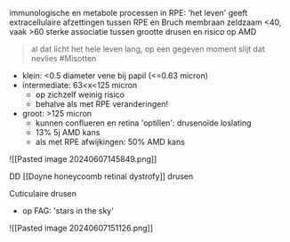 immunologische en metabole processen in RPE: 'het leven' geeft
extracellulaire afzettingen tussen RPE en Bruch membraan
zeldzaam <40, vaak >60
sterke associatie tussen grootte drusen en risico op AMD
> al dat licht het hele leven lang, op een gegeven moment slijt dat nevlies #Misotten


- klein: <0.5 diameter vene bij papil (<=0.63 micron)
- intermediate: 63<x<125 micron 
	- op zichzelf weinig risico
	- behalve als met RPE veranderingen!
- groot: >125 micron
	- kunnen conflueren en retina 'optillen': drusenoïde loslating
	- 13% 5j AMD kans
	- als met RPE afwijkingen: 50% AMD kans

![[Pasted image 20240607145849.png]]

DD 
[[Doyne honeycoomb retinal dystrofy]] drusen

Cuticulaire drusen
- op FAG: 'stars in the sky'

![[Pasted image 20240607151126.png]]



